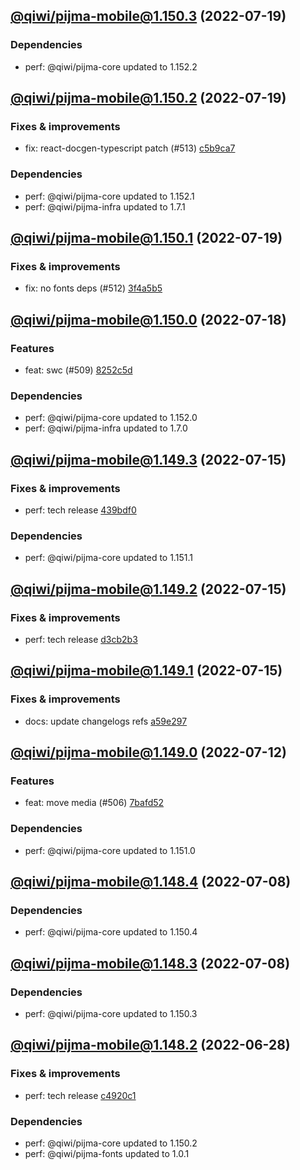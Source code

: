 ## [@qiwi/pijma-mobile@1.150.3](https://github.com/qiwi/pijma/compare/2022.7.19-qiwi.pijma-mobile.1.150.2-f0...2022.7.19-qiwi.pijma-mobile.1.150.3-f0) (2022-07-19)

### Dependencies
* perf: @qiwi/pijma-core updated to 1.152.2

## [@qiwi/pijma-mobile@1.150.2](https://github.com/qiwi/pijma/compare/2022.7.19-qiwi.pijma-mobile.1.150.1-f0...2022.7.19-qiwi.pijma-mobile.1.150.2-f0) (2022-07-19)

### Fixes & improvements
* fix: react-docgen-typescript patch (#513) [c5b9ca7](https://github.com/qiwi/pijma/commit/c5b9ca76cd340771fbde25c61a3d7327c6c6e23a)

### Dependencies
* perf: @qiwi/pijma-core updated to 1.152.1
* perf: @qiwi/pijma-infra updated to 1.7.1

## [@qiwi/pijma-mobile@1.150.1](https://github.com/qiwi/pijma/compare/2022.7.18-qiwi.pijma-mobile.1.150.0-f0...2022.7.19-qiwi.pijma-mobile.1.150.1-f0) (2022-07-19)

### Fixes & improvements
* fix: no fonts deps (#512) [3f4a5b5](https://github.com/qiwi/pijma/commit/3f4a5b5566071a0d62426506ad65cd3ad2d80e3d)

## [@qiwi/pijma-mobile@1.150.0](https://github.com/qiwi/pijma/compare/2022.7.15-qiwi.pijma-mobile.1.149.3-f0...2022.7.18-qiwi.pijma-mobile.1.150.0-f0) (2022-07-18)

### Features
* feat: swc (#509) [8252c5d](https://github.com/qiwi/pijma/commit/8252c5db68d239815a3d2c608203c192605630c3)

### Dependencies
* perf: @qiwi/pijma-core updated to 1.152.0
* perf: @qiwi/pijma-infra updated to 1.7.0

## [@qiwi/pijma-mobile@1.149.3](https://github.com/qiwi/pijma/compare/2022.7.15-qiwi.pijma-mobile.1.149.2-f0...2022.7.15-qiwi.pijma-mobile.1.149.3-f0) (2022-07-15)

### Fixes & improvements
* perf: tech release [439bdf0](https://github.com/qiwi/pijma/commit/439bdf0510accd141fd9279a6592f6cad4516af0)

### Dependencies
* perf: @qiwi/pijma-core updated to 1.151.1

## [@qiwi/pijma-mobile@1.149.2](https://github.com/qiwi/pijma/compare/2022.7.15-qiwi.pijma-mobile.1.149.1-f0...2022.7.15-qiwi.pijma-mobile.1.149.2-f0) (2022-07-15)

### Fixes & improvements
* perf: tech release [d3cb2b3](https://github.com/qiwi/pijma/commit/d3cb2b393e1778071f739945f7dbe01f1e4ef598)

## [@qiwi/pijma-mobile@1.149.1](https://github.com/qiwi/pijma/compare/2022.7.12-qiwi.pijma-mobile.1.149.0-f0...2022.7.15-qiwi.pijma-mobile.1.149.1-f0) (2022-07-15)

### Fixes & improvements
* docs: update changelogs refs [a59e297](https://github.com/qiwi/pijma/commit/a59e2977bb7c88e4d246a833bb53d4936f8f3990)

## [@qiwi/pijma-mobile@1.149.0](https://github.com/qiwi/pijma/compare/2022.7.8-qiwi.pijma-mobile.1.148.4-f0...2022.7.12-qiwi.pijma-mobile.1.149.0-f0) (2022-07-12)

### Features
* feat: move media (#506) [7bafd52](https://github.com/qiwi/pijma/commit/7bafd525f04ad484ef0da223b5fb39f1c8a51006)

### Dependencies
* perf: @qiwi/pijma-core updated to 1.151.0

## [@qiwi/pijma-mobile@1.148.4](https://github.com/qiwi/pijma/compare/2022.7.8-qiwi.pijma-mobile.1.148.3-f0...2022.7.8-qiwi.pijma-mobile.1.148.4-f0) (2022-07-08)

### Dependencies
* perf: @qiwi/pijma-core updated to 1.150.4

## [@qiwi/pijma-mobile@1.148.3](https://github.com/qiwi/pijma/compare/2022.6.28-qiwi.pijma-mobile.1.148.2-f0...2022.7.8-qiwi.pijma-mobile.1.148.3-f0) (2022-07-08)

### Dependencies
* perf: @qiwi/pijma-core updated to 1.150.3

## [@qiwi/pijma-mobile@1.148.2](https://github.com/qiwi/pijma/compare/2022.6.26-qiwi.pijma-mobile.1.148.1-f0...2022.6.28-qiwi.pijma-mobile.1.148.2-f0) (2022-06-28)

### Fixes & improvements
* perf: tech release [c4920c1](https://github.com/qiwi/pijma/commit/c4920c14d059ee82e554dcffcd01f0227cc0587d)

### Dependencies
* perf: @qiwi/pijma-core updated to 1.150.2
* perf: @qiwi/pijma-fonts updated to 1.0.1
